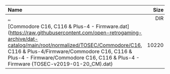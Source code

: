 |Name|Size|
|:---|---:|
|[..](../index.html)|DIR|
|[Commodore C16, C116 & Plus-4 - Firmware.dat](https://raw.githubusercontent.com/open-retrogaming-archive/dat-catalog/main/root/normalized/TOSEC/Commodore/C16, C116 & Plus-4/Firmware/Commodore C16, C116 & Plus-4 - Firmware/Commodore C16, C116 & Plus-4 - Firmware (TOSEC-v2019-01-20_CM).dat)|10220|
